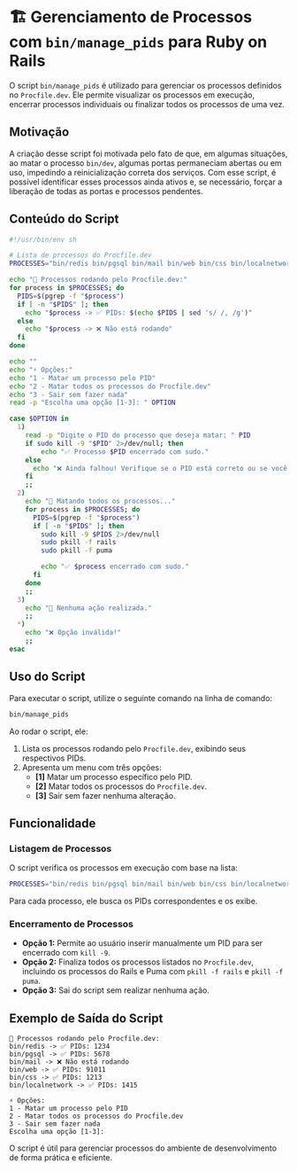# 🏗️ Gerenciamento de Processos com `bin/manage_pids` para Ruby on Rails

O script `bin/manage_pids` é utilizado para gerenciar os processos definidos no `Procfile.dev`. Ele permite visualizar os processos em execução, encerrar processos individuais ou finalizar todos os processos de uma vez.

## Motivação

A criação desse script foi motivada pelo fato de que, em algumas situações, ao matar o processo `bin/dev`, algumas portas permaneciam abertas ou em uso, impedindo a reinicialização correta dos serviços. Com esse script, é possível identificar esses processos ainda ativos e, se necessário, forçar a liberação de todas as portas e processos pendentes.

## Conteúdo do Script
```sh
#!/usr/bin/env sh

# Lista de processos do Procfile.dev
PROCESSES="bin/redis bin/pgsql bin/mail bin/web bin/css bin/localnetwork"

echo "📌 Processos rodando pelo Procfile.dev:"
for process in $PROCESSES; do
  PIDS=$(pgrep -f "$process")
  if [ -n "$PIDS" ]; then
    echo "$process -> ✅ PIDs: $(echo $PIDS | sed 's/ /, /g')"
  else
    echo "$process -> ❌ Não está rodando"
  fi
done

echo ""
echo "⚡ Opções:"
echo "1 - Matar um processo pelo PID"
echo "2 - Matar todos os processos do Procfile.dev"
echo "3 - Sair sem fazer nada"
read -p "Escolha uma opção [1-3]: " OPTION

case $OPTION in
  1)
    read -p "Digite o PID do processo que deseja matar: " PID
    if sudo kill -9 "$PID" 2>/dev/null; then
        echo "✅ Processo $PID encerrado com sudo."
    else
      echo "❌ Ainda falhou! Verifique se o PID está correto ou se você tem permissão."
    fi
    ;;
  2)
    echo "🛑 Matando todos os processos..."
    for process in $PROCESSES; do
      PIDS=$(pgrep -f "$process")
      if [ -n "$PIDS" ]; then
        sudo kill -9 $PIDS 2>/dev/null
        sudo pkill -f rails
        sudo pkill -f puma

        echo "✅ $process encerrado com sudo."
      fi
    done
    ;;
  3)
    echo "🔵 Nenhuma ação realizada."
    ;;
  *)
    echo "❌ Opção inválida!"
    ;;
esac
```

## Uso do Script

Para executar o script, utilize o seguinte comando na linha de comando:
```sh
bin/manage_pids
```

Ao rodar o script, ele:
1. Lista os processos rodando pelo `Procfile.dev`, exibindo seus respectivos PIDs.
2. Apresenta um menu com três opções:
   - **[1]** Matar um processo específico pelo PID.
   - **[2]** Matar todos os processos do `Procfile.dev`.
   - **[3]** Sair sem fazer nenhuma alteração.

## Funcionalidade

### Listagem de Processos
O script verifica os processos em execução com base na lista:
```sh
PROCESSES="bin/redis bin/pgsql bin/mail bin/web bin/css bin/localnetwork"
```
Para cada processo, ele busca os PIDs correspondentes e os exibe.

### Encerramento de Processos
- **Opção 1:** Permite ao usuário inserir manualmente um PID para ser encerrado com `kill -9`.
- **Opção 2:** Finaliza todos os processos listados no `Procfile.dev`, incluindo os processos do Rails e Puma com `pkill -f rails` e `pkill -f puma`.
- **Opção 3:** Sai do script sem realizar nenhuma ação.

## Exemplo de Saída do Script
```
📌 Processos rodando pelo Procfile.dev:
bin/redis -> ✅ PIDs: 1234
bin/pgsql -> ✅ PIDs: 5678
bin/mail -> ❌ Não está rodando
bin/web -> ✅ PIDs: 91011
bin/css -> ✅ PIDs: 1213
bin/localnetwork -> ✅ PIDs: 1415

⚡ Opções:
1 - Matar um processo pelo PID
2 - Matar todos os processos do Procfile.dev
3 - Sair sem fazer nada
Escolha uma opção [1-3]:
```

O script é útil para gerenciar processos do ambiente de desenvolvimento de forma prática e eficiente.

